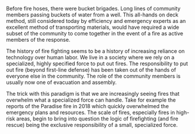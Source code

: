 
Before fire hoses, there were bucket brigades. 
Long lines of community members passing buckets of water from a well. This all-hands on deck method, still considered today by efficiency and emergency experts as an excellent method of transporting materials,  would have required a wide subset of the community to come together in the event of a fire as active members of the response. 

The history of fire fighting seems to be a history of increasing reliance on technology over human labor. 
We live in a society where we rely on a specialized, highly specified force to put out fires. The responsibility to put out fire (beyond first-line defense) has been taken out of the hands of everyone else in the community. The role of the community members is usually now one of evacuation and assembly. 

The trick with this paradigm is that we are increasingly seeing fires that overwhelm what a specialized force can handle. Take for example the reports of the Paradise fire in 2018 which quickly overwhelmed the emergency plans and resources. The scale of fires, especially fires in high-risk areas, begin to bring into question the logic of firefighting (and fire rescue) being the exclusive responsibility of a small, specialized force. 